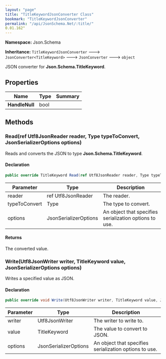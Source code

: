 ```yaml
---
layout: "page"
title: "TitleKeywordJsonConverter Class"
bookmark: "TitleKeywordJsonConverter"
permalink: "/api/JsonSchema.Net/:title/"
0.01.162"
---
```

**Namespace:** Json.Schema

**Inheritance:**
`TitleKeywordJsonConverter`
 🡒 
`JsonConverter<TitleKeyword>`
 🡒 
`JsonConverter`
 🡒 
`object`

JSON converter for **Json.Schema.TitleKeyword**.

## Properties

| Name | Type | Summary |
|---|---|---|
| **HandleNull** | bool |  |

## Methods

### Read(ref Utf8JsonReader reader, Type typeToConvert, JsonSerializerOptions options)

Reads and converts the JSON to type **Json.Schema.TitleKeyword**.

#### Declaration

```c#
public override TitleKeyword Read(ref Utf8JsonReader reader, Type typeToConvert, JsonSerializerOptions options)
```

| Parameter | Type | Description |
|---|---|---|
| reader | ref Utf8JsonReader | The reader. |
| typeToConvert | Type | The type to convert. |
| options | JsonSerializerOptions | An object that specifies serialization options to use. |


#### Returns

The converted value.

### Write(Utf8JsonWriter writer, TitleKeyword value, JsonSerializerOptions options)

Writes a specified value as JSON.

#### Declaration

```c#
public override void Write(Utf8JsonWriter writer, TitleKeyword value, JsonSerializerOptions options)
```

| Parameter | Type | Description |
|---|---|---|
| writer | Utf8JsonWriter | The writer to write to. |
| value | TitleKeyword | The value to convert to JSON. |
| options | JsonSerializerOptions | An object that specifies serialization options to use. |


